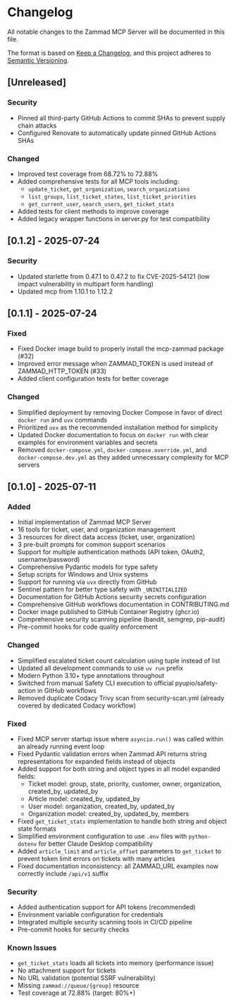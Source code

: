 # Changelog

All notable changes to the Zammad MCP Server will be documented in this file.

The format is based on [Keep a Changelog](https://keepachangelog.com/en/1.0.0/),
and this project adheres to [Semantic Versioning](https://semver.org/spec/v2.0.0.html).

## [Unreleased]

### Security

- Pinned all third-party GitHub Actions to commit SHAs to prevent supply chain attacks
- Configured Renovate to automatically update pinned GitHub Actions SHAs

### Changed

- Improved test coverage from 68.72% to 72.88%
- Added comprehensive tests for all MCP tools including:
  - `update_ticket`, `get_organization`, `search_organizations`
  - `list_groups`, `list_ticket_states`, `list_ticket_priorities`
  - `get_current_user`, `search_users`, `get_ticket_stats`
- Added tests for client methods to improve coverage
- Added legacy wrapper functions in server.py for test compatibility

## [0.1.2] - 2025-07-24

### Security

- Updated starlette from 0.47.1 to 0.47.2 to fix CVE-2025-54121 (low impact vulnerability in multipart form handling)
- Updated mcp from 1.10.1 to 1.12.2

## [0.1.1] - 2025-07-24

### Fixed

- Fixed Docker image build to properly install the mcp-zammad package (#32)
- Improved error message when ZAMMAD_TOKEN is used instead of ZAMMAD_HTTP_TOKEN (#33)
- Added client configuration tests for better coverage

### Changed

- Simplified deployment by removing Docker Compose in favor of direct `docker run` and `uvx` commands
- Prioritized `uvx` as the recommended installation method for simplicity
- Updated Docker documentation to focus on `docker run` with clear examples for environment variables and secrets
- Removed `docker-compose.yml`, `docker-compose.override.yml`, and `docker-compose.dev.yml` as they added unnecessary complexity for MCP servers

## [0.1.0] - 2025-07-11

### Added

- Initial implementation of Zammad MCP Server
- 16 tools for ticket, user, and organization management
- 3 resources for direct data access (ticket, user, organization)
- 3 pre-built prompts for common support scenarios
- Support for multiple authentication methods (API token, OAuth2, username/password)
- Comprehensive Pydantic models for type safety
- Setup scripts for Windows and Unix systems
- Support for running via `uvx` directly from GitHub
- Sentinel pattern for better type safety with `_UNINITIALIZED`
- Documentation for GitHub Actions security secrets configuration
- Comprehensive GitHub workflows documentation in CONTRIBUTING.md
- Docker image published to GitHub Container Registry (ghcr.io)
- Comprehensive security scanning pipeline (bandit, semgrep, pip-audit)
- Pre-commit hooks for code quality enforcement

### Changed

- Simplified escalated ticket count calculation using tuple instead of list
- Updated all development commands to use `uv run` prefix
- Modern Python 3.10+ type annotations throughout
- Switched from manual Safety CLI execution to official pyupio/safety-action in GitHub workflows
- Removed duplicate Codacy Trivy scan from security-scan.yml (already covered by dedicated Codacy workflow)

### Fixed

- Fixed MCP server startup issue where `asyncio.run()` was called within an already running event loop
- Fixed Pydantic validation errors when Zammad API returns string representations for expanded fields instead of objects
- Added support for both string and object types in all model expanded fields:
  - Ticket model: group, state, priority, customer, owner, organization, created_by, updated_by
  - Article model: created_by, updated_by
  - User model: organization, created_by, updated_by
  - Organization model: created_by, updated_by, members
- Fixed `get_ticket_stats` implementation to handle both string and object state formats
- Simplified environment configuration to use `.env` files with `python-dotenv` for better Claude Desktop compatibility
- Added `article_limit` and `article_offset` parameters to `get_ticket` to prevent token limit errors on tickets with many articles
- Fixed documentation inconsistency: all ZAMMAD_URL examples now correctly include `/api/v1` suffix

### Security

- Added authentication support for API tokens (recommended)
- Environment variable configuration for credentials
- Integrated multiple security scanning tools in CI/CD pipeline
- Pre-commit hooks for security checks

### Known Issues

- `get_ticket_stats` loads all tickets into memory (performance issue)
- No attachment support for tickets
- No URL validation (potential SSRF vulnerability)
- Missing `zammad://queue/{group}` resource
- Test coverage at 72.88% (target: 80%+)
